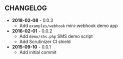 CHANGELOG
---------
- **2018-02-08** - 0.0.3
  - Add `examples/webhook` mini-webhook demo app
- **2016-02-01** - 0.0.2
  - Add `demo/shs.php` SMS demo script
  - Add Scrutinizer CI shield
- **2015-09-10** - 0.0.1
  - Add initial commit